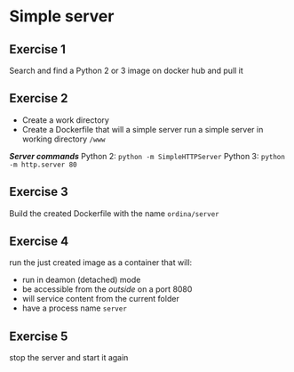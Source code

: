 # Simple server

## Exercise 1

Search and find a Python 2 or 3 image on docker hub and pull it

## Exercise 2

- Create a work directory
- Create a Dockerfile that will a simple server run a simple server in working directory `/www`

**_Server commands_**
Python 2: `python -m SimpleHTTPServer`
Python 3: `python -m http.server 80`
 

## Exercise 3

Build the created Dockerfile with the name `ordina/server`

## Exercise 4

run the just created image as a container that will:
- run in deamon (detached) mode
- be accessible from the _outside_ on a port 8080
- will service content from the current folder 
- have a process name `server`

## Exercise 5

stop the server and start it again

